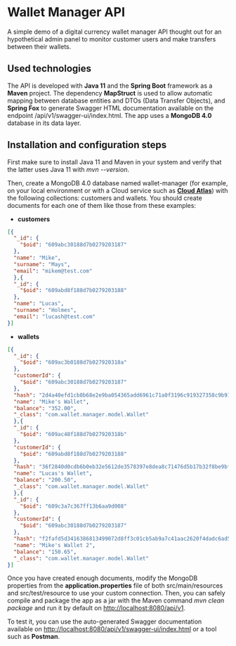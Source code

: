 # Wallet Manager API

A simple demo of a digital currency wallet manager API thought out for an hypothetical admin panel to monitor customer users and make transfers between their wallets.

## Used technologies

The API is developed with **Java 11** and the **Spring Boot** framework as a **Maven** project. The dependency **MapStruct** is used to allow automatic mapping between database entities and DTOs (Data Transfer Objects), and **Spring Fox** to generate Swagger HTML documentation available on the endpoint /api/v1/swagger-ui/index.html. The app uses a **MongoDB 4.0** database in its data layer.

## Installation and configuration steps

First make sure to install Java 11 and Maven in your system and verify that the latter uses Java 11 with *mvn --version*.

Then, create a MongoDB 4.0 database named wallet-manager (for example, on your local environment or with a Cloud service such as [**Cloud Atlas**](https://www.mongodb.com/cloud)) with the following collections: customers and wallets. You should create documents for each one of them like those from these examples:

* **customers**
   
```json
[{
  "_id": {
    "$oid": "609abc30188d7b0279203187"
  },
  "name": "Mike",
  "surname": "Mays",
  "email": "mikem@test.com"
  },{
  "_id": {
    "$oid": "609abd8f188d7b0279203188"
  },
  "name": "Lucas",
  "surname": "Holmes",
  "email": "lucash@test.com"
}]
```

* **wallets**
  
```json
[{
  "_id": {
    "$oid": "609ac3b0188d7b027920318a"
  },
  "customerId": {
    "$oid": "609abc30188d7b0279203187"
  },
  "hash": "2d4a40efd1cb8b68e2e9ba054365add6961c71a0f3196c919327358c9b91e6fe",
  "name": "Mike's Wallet",
  "balance": "352.00",
  "_class": "com.wallet.manager.model.Wallet"
  },{
  "_id": {
    "$oid": "609ac48f188d7b027920318b"
  },
  "customerId": {
    "$oid": "609abd8f188d7b0279203188"
  },
  "hash": "36f2840d0cdb6b0eb32e5612de3578397e8dea8c71476d5b17b32f8be9bf8253",
  "name": "Lucas's Wallet",
  "balance": "200.50",
  "_class": "com.wallet.manager.model.Wallet"
  },{
  "_id": {
    "$oid": "609c3a7c367ff13b6aa9d008"
  },
  "customerId": {
    "$oid": "609abc30188d7b0279203187"
  },
  "hash": "f2fafd5d3416386813499072d8ff3c01cb5ab9a7c41aac2620f4dadc6ad54493",
  "name": "Mike's Wallet 2",
  "balance": "150.65",
  "_class": "com.wallet.manager.model.Wallet"
}]
```
Once you have created enough documents, modify the MongoDB properties from the **application.properties** file of both src/main/resources and src/test/resource to use your custom connection. Then, you can safely compile and package the app as a jar with the Maven command *mvn clean package* and run it by default on [http://localhost:8080/api/v1](http://localhost:8080/api/v1). 

To test it, you can use the auto-generated Swagger documentation available on [http://localhost:8080/api/v1/swagger-ui/index.html](http://localhost:8080/api/v1/swagger-ui/index.html) or a tool such as **Postman**.


